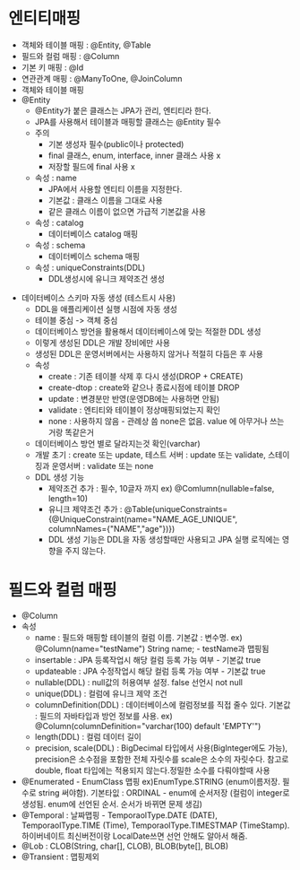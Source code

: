# 엔티티매핑
 - 객체와 테이블 매핑 : @Entity, @Table
 - 필드와 컬럼 매핑 : @Column
 - 기본 키 매핑 : @Id
 - 연관관계 매핑 : @ManyToOne, @JoinColumn
 - 객체와 테이블 매핑
 - @Entity
   - @Entity가 붙은 클래스는 JPA가 관리, 엔티티라 한다.
   - JPA를 사용해서 테이블과 매핑할 클래스는 @Entity 필수
   - 주의
     - 기본 생성자 필수(public이나 protected)
     - final 클래스, enum, interface, inner 클래스 사용 x
     - 저장할 필드에 final 사용 x
   - 속성 : name
     - JPA에서 사용할 엔티티 이름을 지정한다.
     - 기본값 : 클래스 이름을 그대로 사용
     - 같은 클래스 이름이 없으면 가급적 기본값을 사용
   - 속성 : catalog
     - 데이터베이스 catalog 매핑
   - 속성 : schema
     - 데이터베이스 schema 매핑
   - 속성 : uniqueConstraints(DDL)
     - DDL생성시에 유니크 제약조건 생성
       
* 데이터베이스 스키마 자동 생성 (테스트시 사용)
  - DDL을 애플리케이션 실행 시점에 자동 생성
  - 테이블 중심 -> 객체 중심
  - 데이터베이스 방언을 활용해서 데이터베이스에 맞는 적절한 DDL 생성
  - 이렇게 생성된 DDL은 개발 장비에만 사용
  - 생성된 DDL은 운영서버에서는 사용하지 않거나 적절히 다듬은 후 사용
  - 속성
      - create : 기존 테이블 삭제 후 다시 생성(DROP + CREATE)
      - create-dtop : create와 같으나 종료시점에 테이블 DROP
      - update : 변경분만 반영(운영DB에는 사용하면 안됨)
      - validate : 엔티티와 테이블이 정상매핑되었는지 확인
      - none : 사용하지 않음 - 관례상 씀 none은 없음. value 에 아무거나 쓰는거랑 똑같은거
  - 데이터베이스 방언 별로 달라지는것 확인(varchar)
  - 개발 초기 : create 또는 update, 테스트 서버 : update 또는 validate, 스테이징과 운영서버 : validate 또는 none
  - DDL 생성 기능
    - 제약조건 추가 : 필수, 10글자 까지 ex) @Comlumn(nullable=false, length=10)
    - 유니크 제약조건 추가 : @Table(uniqueConstraints={@UniqueConstraint(name="NAME_AGE_UNIQUE", columnNames={"NAME","age"})})
    - DDL 생성 기능은 DDL을 자동 생성할때만 사용되고 JPA 실행 로직에는 영향을 주지 않는다.

# 필드와 컬럼 매핑
 - @Column
 - 속성
    - name : 필드와 매핑할 테이블의 컬럼 이름. 기본값 : 변수명. ex) @Column(name="testName") String name; - testName과 맵핑됨
    - insertable : JPA 등록작업시 해당 컬럼 등록 가능 여부 - 기본값 true
    - updateable : JPA 수정작업시 해당 컬럼 등록 가능 여부 - 기본값 true
    - nullable(DDL) : null값의 허용여부 설정. false 선언시 not null
    - unique(DDL) : 컬럼에 유니크 제약 조건
    - columnDefinition(DDL) : 데이터베이스에 컬럼정보를 직접 줄수 있다. 기본값 : 필드의 자바타입과 방언 정보를 사용. ex) @Column(columnDefinition="varchar(100) default 'EMPTY'")
    - length(DDL) : 컬럼 데이터 길이
    - precision, scale(DDL) : BigDecimal 타입에서 사용(BigInteger에도 가능), precision은 소수점을 포함한 전체 자릿수를 scale은 소수의 자릿수다. 참고로 double, float 타입에는 적용되지 않는다.정밀한 소수를 다뤄야할때 사용
 - @Enumerated - EnumClass 맵핑 ex)EnumType.STRING (enum이름저장. 필수로 string 써야함). 기본타잆 : ORDINAL - enum에 순서저장 (컬럼이 integer로 생성됨. enum에 선언된 순서. 순서가 바뀌면 문제 생김)
 - @Temporal : 날짜맵핑 - TemporaolType.DATE (DATE), TemporaolType.TIME (Time), TemporaolType.TIMESTMAP (TimeStamp). 하이버네이트 최신버전이랑 LocalDate쓰면 선언 안해도 알아서 해줌.
 - @Lob : CLOB(String, char[], CLOB), BLOB(byte[], BLOB)
 - @Transient : 맵핑제외
    
   


